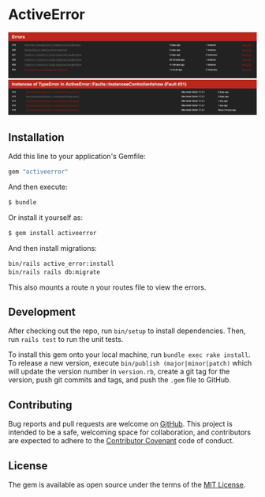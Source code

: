 # ActiveError
![screenshot 1](https://github.com/npezza93/active_error/blob/main/.github/screenshot1.png)
![screenshot 2](https://github.com/npezza93/active_error/blob/main/.github/screenshot2.png)

## Installation
Add this line to your application's Gemfile:

```ruby
gem "activeerror"
```

And then execute:
```bash
$ bundle
```

Or install it yourself as:
```bash
$ gem install activeerror
```

And then install migrations:
```bash
bin/rails active_error:install
bin/rails rails db:migrate
```

This also mounts a route n your routes file to view the errors.

## Development

After checking out the repo, run `bin/setup` to install dependencies. Then, run
`rails test` to run the unit tests.

To install this gem onto your local machine, run `bundle exec rake install`. To
release a new version, execute `bin/publish (major|minor|patch)` which will
update the version number in `version.rb`, create a git tag for the version,
push git commits and tags, and push the `.gem` file to GitHub.

## Contributing

Bug reports and pull requests are welcome on
[GitHub](https://github.com/npezza93/active_error). This project is intended to
be a safe, welcoming space for collaboration, and contributors are expected to
adhere to the [Contributor Covenant](http://contributor-covenant.org) code of
conduct.

## License

The gem is available as open source under the terms of the
[MIT License](https://opensource.org/licenses/MIT).
